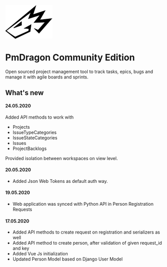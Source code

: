 <img src="docs/images/logo.png" width="149" height="106">

# PmDragon Community Edition

Open sourced project management tool to track tasks, epics, bugs and manage it with agile boards and sprints.

## What's new
#### 24.05.2020
Added API methods to work with
- Projects
- IssueTypeCategories
- IssueStateCategories
- Issues
- ProjectBacklogs

Provided isolation between workspaces on view level.

#### 20.05.2020
- Added Json Web Tokens as default auth way.

#### 19.05.2020
- Web application was synced with Python API in Person Registration Requests

#### 17.05.2020
- Added API methods to create request on registration and serializers as well
- Added API method to create person, after validation of given request_id and key
- Added Vue Js initialization
- Updated Person Model based on Django User Model
